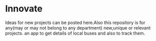 # Innovate
Ideas for new projects can be posted here.Also this repository is for any(may or may not belong to any department) new,unique or relevant projects.
an app to get details of local buses and also to track them.
